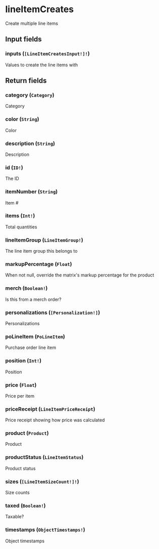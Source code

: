 # lineItemCreates

Create multiple line items

## Input fields

### inputs (`[LineItemCreatesInput!]!`)
Values to create the line items with

## Return fields

### category (`Category`)
Category

### color (`String`)
Color

### description (`String`)
Description

### id (`ID!`)
The ID

### itemNumber (`String`)
Item #

### items (`Int!`)
Total quantities

### lineItemGroup (`LineItemGroup!`)
The line item group this belongs to

### markupPercentage (`Float`)
When not null, override the matrix's markup percentage for the product

### merch (`Boolean!`)
Is this from a merch order?

### personalizations (`[Personalization!]`)
Personalizations

### poLineItem (`PoLineItem`)
Purchase order line item

### position (`Int!`)
Position

### price (`Float`)
Price per item

### priceReceipt (`LineItemPriceReceipt`)
Price receipt showing how price was calculated

### product (`Product`)
Product

### productStatus (`LineItemStatus`)
Product status

### sizes (`[LineItemSizeCount!]!`)
Size counts

### taxed (`Boolean!`)
Taxable?

### timestamps (`ObjectTimestamps!`)
Object timestamps

